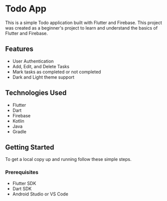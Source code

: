 # Todo App

This is a simple Todo application built with Flutter and Firebase. This project was created as a beginner's project to learn and understand the basics of Flutter and Firebase.

## Features

- User Authentication
- Add, Edit, and Delete Tasks
- Mark tasks as completed or not completed
- Dark and Light theme support

## Technologies Used

- Flutter
- Dart
- Firebase
- Kotlin
- Java
- Gradle

## Getting Started

To get a local copy up and running follow these simple steps.

### Prerequisites

- Flutter SDK
- Dart SDK
- Android Studio or VS Code
